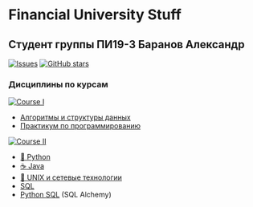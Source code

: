 # Financial University Stuff 

## Студент группы ПИ19-3 Баранов Александр
[![Issues](https://img.shields.io/github/issues/Shush1k/FA19?color=g&label=Issues&logo=GitHub&logoColor=blueviolet&style=plastic)](https://github.com/Shush1k/FA19/issues)
[![GitHub stars](https://img.shields.io/github/stars/Shush1k/FA19?label=Stars&logo=GitHub&logoColor=blueviolet&style=plastic)](https://github.com/Shush1k/FA19/stargazers)

### Дисциплины по курсам

[![Course I](https://img.shields.io/badge/Course-I-blue?style=plastic)](https://github.com/Shush1k/FA19/tree/master/Course%20I)
* [Алгоритмы и структуры данных](https://github.com/Shush1k/FA19/tree/master/Course%20I/%D0%9F%D1%80%D0%B0%D0%BA%D1%82%D0%B8%D0%BA%D0%B0%20%D0%90%D0%BB%D0%B3%D0%BE%D1%80%D0%B8%D1%82%D0%BC%D1%8B%20Python3)
* [Практикум по программированию](https://github.com/Shush1k/FA19/tree/master/Course%20I/%D0%9F%D1%80%D0%B0%D0%BA%D1%82%D0%B8%D0%BA%D0%B0%20Python3)

[![Course II](https://img.shields.io/badge/Course-II-blue?style=plastic)](https://github.com/Shush1k/FA19/tree/master/Course%20II)
* [:snake: Python](https://github.com/Shush1k/FA19/tree/master/Course%20II/Python)
* [:coffee: Java](https://github.com/Shush1k/FA19/tree/master/Course%20II/Java/Pract)
* [:penguin: UNIX и сетевые технологии](https://github.com/Shush1k/FA19/tree/master/Course%20II/UNIX)
* [SQL](https://github.com/Shush1k/FA19/tree/master/Course%20II/SQL)
* [Python SQL](https://github.com/Shush1k/FA19/tree/master/Course%20II/Python/Semester%20II/Python_SQL) (SQL Alchemy)
